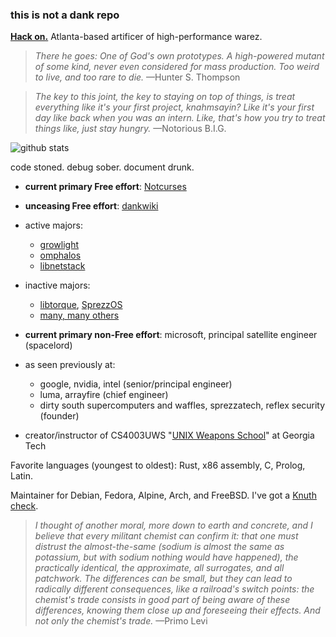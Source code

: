 ### this is not a dank repo

**[Hack on.](https://nick-black.com/dankwiki/index.php/Hack_on)** Atlanta-based artificer of high-performance warez.

> *There he goes: One of God's own prototypes. A high-powered mutant of some kind, never even considered for mass production. Too weird to live, and too rare to die.*
—Hunter S. Thompson

> *The key to this joint, the key to staying on top of things, is treat everything like it's your first project, knahmsayin? Like it's your first day like back when you was an intern. Like, that's how you try to treat things like, just stay hungry.*
—Notorious B.I.G.

![github stats](https://github-readme-stats.vercel.app/api?username=dankamongmen&show_icons=true&title_color=fff&icon_color=79ff97&text_color=9f9f9f&bg_color=151515)

code stoned. debug sober. document drunk.

* **current primary Free effort**: [Notcurses](https://github.com/dankamongmen/notcurses)
* **unceasing Free effort**: [dankwiki](https://nick-black.com/dankwiki/index.php/Hack_on)
* active majors:
    * [growlight](https://github.com/dankamongmen/growlight)
    * [omphalos](https://github.com/dankamongmen/omphalos)
    * [libnetstack](https://github.com/dankamongmen/libnetstack)
* inactive majors:
    * [libtorque](https://github.com/dankamongmen/libtorque), [SprezzOS](https://www.sprezzatech.com/wiki/index.php/SprezzOS)
    * [many, many others](https://nick-black.com/dankwiki/index.php?title=Hackery)

* **current primary non-Free effort**: microsoft, principal satellite engineer (spacelord)
* as seen previously at:
    * google, nvidia, intel (senior/principal engineer)
    * luma, arrayfire (chief engineer)
    * dirty south supercomputers and waffles, sprezzatech, reflex security (founder)
* creator/instructor of CS4003UWS "[UNIX Weapons School](https://nick-black.com/dankwiki/index.php/UNIX_Weapons_School)" at Georgia Tech

Favorite languages (youngest to oldest): Rust, x86 assembly, C, Prolog, Latin.

Maintainer for Debian, Fedora, Alpine, Arch, and FreeBSD. I've got a [Knuth check](https://en.wikipedia.org/wiki/Knuth_reward_check).

> *I thought of another moral, more down to earth and concrete, and I believe that every militant chemist can confirm it: that one must distrust the almost-the-same (sodium is almost the same as potassium, but with sodium nothing would have happened), the practically identical, the approximate, all surrogates, and all patchwork. The differences can be small, but they can lead to radically different consequences, like a railroad's switch points: the chemist's trade consists in good part of being aware of these differences, knowing them close up and foreseeing their effects. And not only the chemist's trade.*
—Primo Levi
